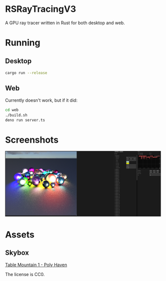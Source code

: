 # RSRayTracingV3

A GPU ray tracer written in Rust for both desktop and web.

# Running

## Desktop

```bash
cargo run --release
```

## Web

Currently doesn't work, but if it did:

```bash
cd web
./build.sh
deno run server.ts
```

# Screenshots

![Screenshot](./screenshots/screenshot.png)

# Assets

## Skybox

[Table Mountain 1 - Poly Haven](https://polyhaven.com/a/table_mountain_1)

The license is CC0.

